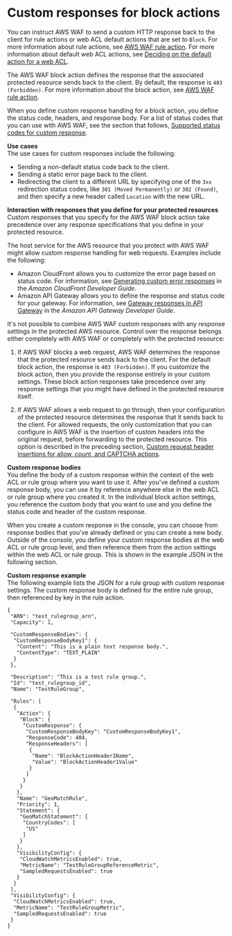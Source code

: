 # Custom responses for block actions<a name="customizing-the-response-for-blocked-requests"></a>

You can instruct AWS WAF to send a custom HTTP response back to the client for rule actions or web ACL default actions that are set to `Block`\. For more information about rule actions, see [AWS WAF rule action](waf-rule-action.md)\. For more information about default web ACL actions, see [Deciding on the default action for a web ACL](web-acl-default-action.md)\.



The AWS WAF block action defines the response that the associated protected resource sends back to the client\. By default, the response is `403 (Forbidden)`\. For more information about the block action, see [AWS WAF rule action](waf-rule-action.md)\.

When you define custom response handling for a block action, you define the status code, headers, and response body\. For a list of status codes that you can use with AWS WAF, see the section that follows, [Supported status codes for custom response](customizing-the-response-status-codes.md)\. 

**Use cases**  
The use cases for custom responses include the following: 
+ Sending a non\-default status code back to the client\.
+ Sending a static error page back to the client\.
+ Redirecting the client to a different URL by specifying one of the `3xx` redirection status codes, like `301 (Moved Permanently)` or `302 (Found)`, and then specify a new header called `Location` with the new URL\. 

**Interaction with responses that you define for your protected resources**  
Custom responses that you specify for the AWS WAF block action take precedence over any response specifications that you define in your protected resource\. 

The host service for the AWS resource that you protect with AWS WAF might allow custom response handling for web requests\. Examples include the following: 
+ Amazon CloudFront allows you to customize the error page based on status code\. For information, see [Generating custom error responses](https://docs.aws.amazon.com/AmazonCloudFront/latest/DeveloperGuide/GeneratingCustomErrorResponses.html) in the *Amazon CloudFront Developer Guide*\. 
+ Amazon API Gateway allows you to define the response and status code for your gateway\. For information, see [Gateway responses in API Gateway](https://docs.aws.amazon.com/apigateway/latest/developerguide/api-gateway-gatewayResponse-definition.html) in the *Amazon API Gateway Developer Guide*\. 

It's not possible to combine AWS WAF custom responses with any response settings in the protected AWS resource\. Control over the response belongs either completely with AWS WAF or completely with the protected resource: 

1. If AWS WAF blocks a web request, AWS WAF determines the response that the protected resource sends back to the client\. For the default block action, the response is `403 (Forbidden)`\. If you customize the block action, then you provide the response entirely in your custom settings\. These block action responses take precedence over any response settings that you might have defined in the protected resource itself\. 

1. If AWS WAF allows a web request to go through, then your configuration of the protected resource determines the response that it sends back to the client\. For allowed requests, the only customization that you can configure in AWS WAF is the insertion of custom headers into the original request, before forwarding to the protected resource\. This option is described in the preceding section, [Custom request header insertions for allow, count, and CAPTCHA actions](customizing-the-incoming-request.md)\. 

**Custom response bodies**  
You define the body of a custom response within the context of the web ACL or rule group where you want to use it\. After you've defined a custom response body, you can use it by reference anywhere else in the web ACL or rule group where you created it\. In the individual block action settings, you reference the custom body that you want to use and you define the status code and header of the custom response\. 

When you create a custom response in the console, you can choose from response bodies that you've already defined or you can create a new body\. Outside of the console, you define your custom response bodies at the web ACL or rule group level, and then reference them from the action settings within the web ACL or rule group\. This is shown in the example JSON in the following section\. 

**Custom response example**  
The following example lists the JSON for a rule group with custom response settings\. The custom response body is defined for the entire rule group, then referenced by key in the rule action\.

```
{
 "ARN": "test_rulegroup_arn",
 "Capacity": 1,
 
 "CustomResponseBodies": {
  "CustomResponseBodyKey1": {
   "Content": "This is a plain text response body.",
   "ContentType": "TEXT_PLAIN"
  }
 },
 
 "Description": "This is a test rule group.",
 "Id": "test_rulegroup_id",
 "Name": "TestRuleGroup",
 
 "Rules": [
  {
   "Action": {
    "Block": {
     "CustomResponse": {
      "CustomResponseBodyKey": "CustomResponseBodyKey1",
      "ResponseCode": 404,
      "ResponseHeaders": [
       {
        "Name": "BlockActionHeader1Name",
        "Value": "BlockActionHeader1Value"
       }
      ]
     }
    }
   },
   "Name": "GeoMatchRule",
   "Priority": 1,
   "Statement": {
    "GeoMatchStatement": {
     "CountryCodes": [
      "US"
     ]
    }
   },
   "VisibilityConfig": {
    "CloudWatchMetricsEnabled": true,
    "MetricName": "TestRuleGroupReferenceMetric",
    "SampledRequestsEnabled": true
   }
  }
 ],
 "VisibilityConfig": {
  "CloudWatchMetricsEnabled": true,
  "MetricName": "TestRuleGroupMetric",
  "SampledRequestsEnabled": true
 }
}
```